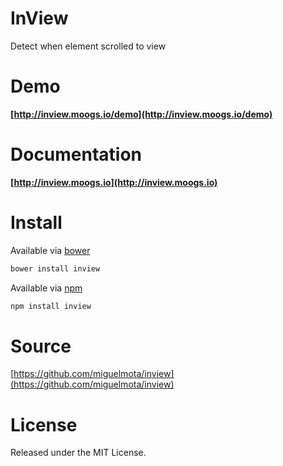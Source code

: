 # InView

Detect when element scrolled to view

# Demo

**[http://inview.moogs.io/demo](http://inview.moogs.io/demo)**

# Documentation

**[http://inview.moogs.io](http://inview.moogs.io)**

# Install

Available via [bower](http://bower.io/)

```bash
bower install inview
```

Available via [npm](https://www.npmjs.org/package/inview)

```bash
npm install inview
```

# Source

[https://github.com/miguelmota/inview](https://github.com/miguelmota/inview)

# License

Released under the MIT License.
